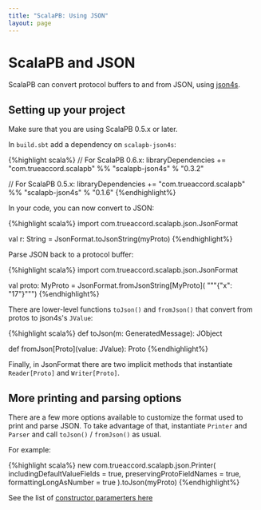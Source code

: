 ```yaml
---
title: "ScalaPB: Using JSON"
layout: page
---
```


# ScalaPB and JSON

ScalaPB can convert protocol buffers to and from JSON, using
[json4s](http://json4s.org/).

## Setting up your project

Make sure that you are using ScalaPB 0.5.x or later.

In `build.sbt` add a dependency on `scalapb-json4s`:

{%highlight scala%}
// For ScalaPB 0.6.x:
libraryDependencies += "com.trueaccord.scalapb" %% "scalapb-json4s" % "0.3.2"

// For ScalaPB 0.5.x:
libraryDependencies += "com.trueaccord.scalapb" %% "scalapb-json4s" % "0.1.6"
{%endhighlight%}

In your code, you can now convert to JSON:

{%highlight scala%}
import com.trueaccord.scalapb.json.JsonFormat

val r: String = JsonFormat.toJsonString(myProto)
{%endhighlight%}

Parse JSON back to a protocol buffer:

{%highlight scala%}
import com.trueaccord.scalapb.json.JsonFormat

val proto: MyProto = JsonFormat.fromJsonString[MyProto](
    """{"x": "17"}""")
{%endhighlight%}

There are lower-level functions `toJson()` and `fromJson()` that convert from
protos to json4s's `JValue`:

{%highlight scala%}
def toJson(m: GeneratedMessage): JObject

def fromJson[Proto](value: JValue): Proto
{%endhighlight%}

Finally, in JsonFormat there are two implicit methods that instantiate
`Reader[Proto]` and `Writer[Proto]`.

## More printing and parsing options

There are a few more options available to customize the format used to print
and parse JSON. To take advantage of that, instantiate `Printer` and `Parser` and
call `toJson()` / `fromJson()` as usual.

For example:

{%highlight scala%}
new com.trueaccord.scalapb.json.Printer(
  includingDefaultValueFields = true,
  preservingProtoFieldNames = true,
  formattingLongAsNumber = true
).toJson(myProto)
{%endhighlight%}

See the list of [constructor paramerters here](https://github.com/scalapb/scalapb-json4s/blob/master/src/main/scala/scalapb/json4s/JsonFormat.scala)

